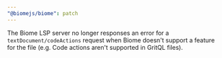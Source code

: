 ```yaml
---
"@biomejs/biome": patch
---
```


The Biome LSP server no longer responses an error for a `textDocument/codeActions` request when Biome doesn't support a feature for the file (e.g. Code actions aren't supported in GritQL files).
